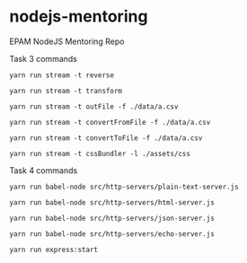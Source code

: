 # nodejs-mentoring

EPAM NodeJS Mentoring Repo

Task 3 commands

`yarn run stream -t reverse`

`yarn run stream -t transform`

`yarn run stream -t outFile -f ./data/a.csv`

`yarn run stream -t convertFromFile -f ./data/a.csv`

`yarn run stream -t convertToFile -f ./data/a.csv`

`yarn run stream -t cssBundler -l ./assets/css`

Task 4 commands

`yarn run babel-node src/http-servers/plain-text-server.js`

`yarn run babel-node src/http-servers/html-server.js`

`yarn run babel-node src/http-servers/json-server.js`

`yarn run babel-node src/http-servers/echo-server.js`

`yarn run express:start`
